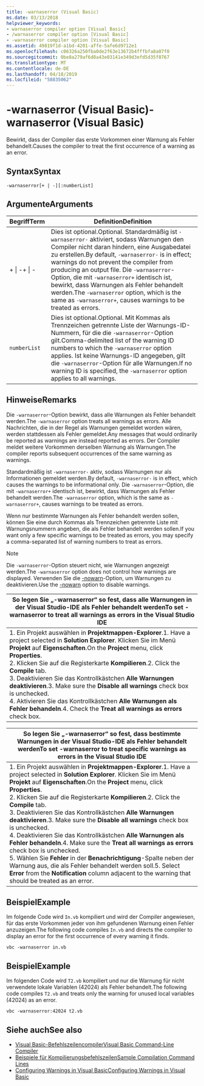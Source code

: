 ```yaml
---
title: -warnaserror (Visual Basic)
ms.date: 03/13/2018
helpviewer_keywords:
- warnaserror compiler option [Visual Basic]
- /warnaserror compiler option [Visual Basic]
- -warnaserror compiler option [Visual Basic]
ms.assetid: 49819f1d-a1bd-4201-affe-5afe6d9712e1
ms.openlocfilehash: c06326a250fba0de2f63e13672b4fffbfa8a07f0
ms.sourcegitcommit: 0be8a279af6d8a43e03141e349d3efd5d35f8767
ms.translationtype: MT
ms.contentlocale: de-DE
ms.lasthandoff: 04/18/2019
ms.locfileid: "58835062"
---
```

# <a name="-warnaserror-visual-basic"></a><span data-ttu-id="570fc-102">-warnaserror (Visual Basic)</span><span class="sxs-lookup"><span data-stu-id="570fc-102">-warnaserror (Visual Basic)</span></span>
<span data-ttu-id="570fc-103">Bewirkt, dass der Compiler das erste Vorkommen einer Warnung als Fehler behandelt.</span><span class="sxs-lookup"><span data-stu-id="570fc-103">Causes the compiler to treat the first occurrence of a warning as an error.</span></span>  
  
## <a name="syntax"></a><span data-ttu-id="570fc-104">Syntax</span><span class="sxs-lookup"><span data-stu-id="570fc-104">Syntax</span></span>  
  
```  
-warnaserror[+ | -][:numberList]  
```  
  
## <a name="arguments"></a><span data-ttu-id="570fc-105">Argumente</span><span class="sxs-lookup"><span data-stu-id="570fc-105">Arguments</span></span>  
  
|<span data-ttu-id="570fc-106">Begriff</span><span class="sxs-lookup"><span data-stu-id="570fc-106">Term</span></span>|<span data-ttu-id="570fc-107">Definition</span><span class="sxs-lookup"><span data-stu-id="570fc-107">Definition</span></span>|  
|---|---|  
|<span data-ttu-id="570fc-108">+ &#124; -</span><span class="sxs-lookup"><span data-stu-id="570fc-108">+ &#124; -</span></span>|<span data-ttu-id="570fc-109">Dies ist optional.</span><span class="sxs-lookup"><span data-stu-id="570fc-109">Optional.</span></span> <span data-ttu-id="570fc-110">Standardmäßig ist `-warnaserror-` aktiviert, sodass Warnungen den Compiler nicht daran hindern, eine Ausgabedatei zu erstellen.</span><span class="sxs-lookup"><span data-stu-id="570fc-110">By default, `-warnaserror-` is in effect; warnings do not prevent the compiler from producing an output file.</span></span> <span data-ttu-id="570fc-111">Die `-warnaserror`-Option, die mit `-warnaserror+` identisch ist, bewirkt, dass Warnungen als Fehler behandelt werden.</span><span class="sxs-lookup"><span data-stu-id="570fc-111">The `-warnaserror` option, which is the same as `-warnaserror+`, causes warnings to be treated as errors.</span></span>|  
|`numberList`|<span data-ttu-id="570fc-112">Dies ist optional.</span><span class="sxs-lookup"><span data-stu-id="570fc-112">Optional.</span></span> <span data-ttu-id="570fc-113">Mit Kommas als Trennzeichen getrennte Liste der Warnungs-ID-Nummern, für die die `-warnaserror`-Option gilt.</span><span class="sxs-lookup"><span data-stu-id="570fc-113">Comma-delimited list of the warning ID numbers to which the `-warnaserror` option applies.</span></span> <span data-ttu-id="570fc-114">Ist keine Warnungs-ID angegeben, gilt die `-warnaserror`-Option für alle Warnungen.</span><span class="sxs-lookup"><span data-stu-id="570fc-114">If no warning ID is specified, the `-warnaserror` option applies to all warnings.</span></span>|  
  
## <a name="remarks"></a><span data-ttu-id="570fc-115">Hinweise</span><span class="sxs-lookup"><span data-stu-id="570fc-115">Remarks</span></span>  
 <span data-ttu-id="570fc-116">Die `-warnaserror`-Option bewirkt, dass alle Warnungen als Fehler behandelt werden.</span><span class="sxs-lookup"><span data-stu-id="570fc-116">The `-warnaserror` option treats all warnings as errors.</span></span> <span data-ttu-id="570fc-117">Alle Nachrichten, die in der Regel als Warnungen gemeldet worden wären, werden stattdessen als Fehler gemeldet.</span><span class="sxs-lookup"><span data-stu-id="570fc-117">Any messages that would ordinarily be reported as warnings are instead reported as errors.</span></span> <span data-ttu-id="570fc-118">Der Compiler meldet weitere Vorkommen derselben Warnung als Warnungen.</span><span class="sxs-lookup"><span data-stu-id="570fc-118">The compiler reports subsequent occurrences of the same warning as warnings.</span></span>  
  
 <span data-ttu-id="570fc-119">Standardmäßig ist `-warnaserror-` aktiv, sodass Warnungen nur als Informationen gemeldet werden.</span><span class="sxs-lookup"><span data-stu-id="570fc-119">By default, `-warnaserror-` is in effect, which causes the warnings to be informational only.</span></span> <span data-ttu-id="570fc-120">Die `-warnaserror`-Option, die mit `-warnaserror+` identisch ist, bewirkt, dass Warnungen als Fehler behandelt werden.</span><span class="sxs-lookup"><span data-stu-id="570fc-120">The `-warnaserror` option, which is the same as `-warnaserror+`, causes warnings to be treated as errors.</span></span>  
  
 <span data-ttu-id="570fc-121">Wenn nur bestimmte Warnungen als Fehler behandelt werden sollen, können Sie eine durch Kommas als Trennzeichen getrennte Liste mit Warnungsnummern angeben, die als Fehler behandelt werden sollen.</span><span class="sxs-lookup"><span data-stu-id="570fc-121">If you want only a few specific warnings to be treated as errors, you may specify a comma-separated list of warning numbers to treat as errors.</span></span>  
  
> [!NOTE]
>  <span data-ttu-id="570fc-122">Die `-warnaserror`-Option steuert nicht, wie Warnungen angezeigt werden.</span><span class="sxs-lookup"><span data-stu-id="570fc-122">The `-warnaserror` option does not control how warnings are displayed.</span></span> <span data-ttu-id="570fc-123">Verwenden Sie die [-nowarn](../../../visual-basic/reference/command-line-compiler/nowarn.md)-Option, um Warnungen zu deaktivieren.</span><span class="sxs-lookup"><span data-stu-id="570fc-123">Use the [-nowarn](../../../visual-basic/reference/command-line-compiler/nowarn.md) option to disable warnings.</span></span>  
  
|<span data-ttu-id="570fc-124">So legen Sie „-warnaserror“ so fest, dass alle Warnungen in der Visual Studio-IDE als Fehler behandelt werden</span><span class="sxs-lookup"><span data-stu-id="570fc-124">To set -warnaserror to treat all warnings as errors in the Visual Studio IDE</span></span>|  
|---|  
|<span data-ttu-id="570fc-125">1.  Ein Projekt auswählen in **Projektmappen-Explorer**.</span><span class="sxs-lookup"><span data-stu-id="570fc-125">1.  Have a project selected in **Solution Explorer**.</span></span> <span data-ttu-id="570fc-126">Klicken Sie im Menü **Projekt** auf **Eigenschaften**.</span><span class="sxs-lookup"><span data-stu-id="570fc-126">On the **Project** menu, click **Properties**.</span></span> <br /><span data-ttu-id="570fc-127">2.  Klicken Sie auf die Registerkarte **Kompilieren**.</span><span class="sxs-lookup"><span data-stu-id="570fc-127">2.  Click the **Compile** tab.</span></span><br /><span data-ttu-id="570fc-128">3.  Deaktivieren Sie das Kontrollkästchen **Alle Warnungen deaktivieren**.</span><span class="sxs-lookup"><span data-stu-id="570fc-128">3.  Make sure the **Disable all warnings** check box is unchecked.</span></span><br /><span data-ttu-id="570fc-129">4.  Aktivieren Sie das Kontrollkästchen **Alle Warnungen als Fehler behandeln**.</span><span class="sxs-lookup"><span data-stu-id="570fc-129">4.  Check the **Treat all warnings as errors** check box.</span></span>|  
  
|<span data-ttu-id="570fc-130">So legen Sie „-warnaserror“ so fest, dass bestimmte Warnungen in der Visual Studio-IDE als Fehler behandelt werden</span><span class="sxs-lookup"><span data-stu-id="570fc-130">To set -warnaserror to treat specific warnings as errors in the Visual Studio IDE</span></span>|  
|---|  
|<span data-ttu-id="570fc-131">1.  Ein Projekt auswählen in **Projektmappen-Explorer**.</span><span class="sxs-lookup"><span data-stu-id="570fc-131">1.  Have a project selected in **Solution Explorer**.</span></span> <span data-ttu-id="570fc-132">Klicken Sie im Menü **Projekt** auf **Eigenschaften**.</span><span class="sxs-lookup"><span data-stu-id="570fc-132">On the **Project** menu, click **Properties**.</span></span><br /><span data-ttu-id="570fc-133">2.  Klicken Sie auf die Registerkarte **Kompilieren**.</span><span class="sxs-lookup"><span data-stu-id="570fc-133">2.  Click the **Compile** tab.</span></span><br /><span data-ttu-id="570fc-134">3.  Deaktivieren Sie das Kontrollkästchen **Alle Warnungen deaktivieren**.</span><span class="sxs-lookup"><span data-stu-id="570fc-134">3.  Make sure the **Disable all warnings** check box is unchecked.</span></span><br /><span data-ttu-id="570fc-135">4.  Deaktivieren Sie das Kontrollkästchen **Alle Warnungen als Fehler behandeln**.</span><span class="sxs-lookup"><span data-stu-id="570fc-135">4.  Make sure the **Treat all warnings as errors** check box is unchecked.</span></span><br /><span data-ttu-id="570fc-136">5.  Wählen Sie **Fehler** in der **Benachrichtigung**-Spalte neben der Warnung aus, die als Fehler behandelt werden soll.</span><span class="sxs-lookup"><span data-stu-id="570fc-136">5.  Select **Error** from the **Notification** column adjacent to the warning that should be treated as an error.</span></span>|  
  
## <a name="example"></a><span data-ttu-id="570fc-137">Beispiel</span><span class="sxs-lookup"><span data-stu-id="570fc-137">Example</span></span>  
 <span data-ttu-id="570fc-138">Im folgende Code wird `In.vb` kompiliert und wird der Compiler angewiesen, für das erste Vorkommen jeder von ihm gefundenen Warnung einen Fehler anzuzeigen.</span><span class="sxs-lookup"><span data-stu-id="570fc-138">The following code compiles `In.vb` and directs the compiler to display an error for the first occurrence of every warning it finds.</span></span>  
  
```console
vbc -warnaserror in.vb  
```  
  
## <a name="example"></a><span data-ttu-id="570fc-139">Beispiel</span><span class="sxs-lookup"><span data-stu-id="570fc-139">Example</span></span>  
 <span data-ttu-id="570fc-140">Im folgenden Code wird `T2.vb` kompiliert und nur die Warnung für nicht verwendete lokale Variablen (42024) als Fehler behandelt.</span><span class="sxs-lookup"><span data-stu-id="570fc-140">The following code compiles `T2.vb` and treats only the warning for unused local variables (42024) as an error.</span></span>  
  
```console
vbc -warnaserror:42024 t2.vb  
```  
  
## <a name="see-also"></a><span data-ttu-id="570fc-141">Siehe auch</span><span class="sxs-lookup"><span data-stu-id="570fc-141">See also</span></span>

- [<span data-ttu-id="570fc-142">Visual Basic-Befehlszeilencompiler</span><span class="sxs-lookup"><span data-stu-id="570fc-142">Visual Basic Command-Line Compiler</span></span>](../../../visual-basic/reference/command-line-compiler/index.md)
- [<span data-ttu-id="570fc-143">Beispiele für Kompilierungsbefehlszeilen</span><span class="sxs-lookup"><span data-stu-id="570fc-143">Sample Compilation Command Lines</span></span>](../../../visual-basic/reference/command-line-compiler/sample-compilation-command-lines.md)
- [<span data-ttu-id="570fc-144">Configuring Warnings in Visual Basic</span><span class="sxs-lookup"><span data-stu-id="570fc-144">Configuring Warnings in Visual Basic</span></span>](/visualstudio/ide/configuring-warnings-in-visual-basic)
